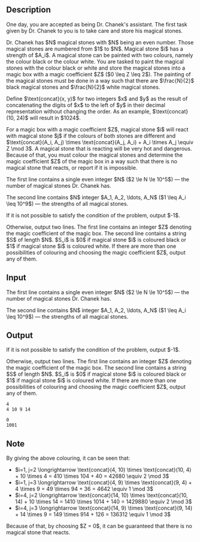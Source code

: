 ## Description

<div><p>One day, you are accepted as being Dr. Chanek's assistant. The first task given by Dr. Chanek to you is to take care and store his magical stones.</p><p>Dr. Chanek has $N$ magical stones with $N$ being an even number. Those magical stones are numbered from $1$ to $N$. Magical stone $i$ has a strength of $A_i$. A magical stone can be painted with two colours, namely the colour black or the colour white. You are tasked to paint the magical stones with the colour black or white and store the magical stones into a magic box with a magic coefficient $Z$ ($0 \leq Z \leq 2$). The painting of the magical stones must be done in a way such that there are $\frac{N}{2}$ black magical stones and $\frac{N}{2}$ white magical stones.</p><p>Define $\text{concat}(x, y)$ for two integers $x$ and $y$ as the result of concatenating the digits of $x$ to the left of $y$ in their decimal representation without changing the order. As an example, $\text{concat}(10, 24)$ will result in $1024$.</p><p>For a magic box with a magic coefficient $Z$, magical stone $i$ will react with magical stone $j$ if the colours of both stones are different and $\text{concat}(A_i, A_j) \times \text{concat}(A_j, A_i) + A_i \times A_j \equiv Z \mod 3$. A magical stone that is reacting will be very hot and dangerous. Because of that, you must colour the magical stones and determine the magic coefficient $Z$ of the magic box in a way such that there is no magical stone that reacts, or report if it is impossible.</p></div><div class="input-specification"><p>The first line contains a single <span class="tex-font-style-bf">even</span> integer $N$ ($2 \le N \le 10^5$) — the number of magical stones Dr. Chanek has.</p><p>The second line contains $N$ integer $A_1, A_2, \ldots, A_N$ ($1 \leq A_i \leq 10^9$) — the strengths of all magical stones.</p></div><div class="output-specification"><p>If it is not possible to satisfy the condition of the problem, output $-1$.</p><p>Otherwise, output two lines. The first line contains an integer $Z$ denoting the magic coefficient of the magic box. The second line contains a string $S$ of length $N$. $S_i$ is $0$ if magical stone $i$ is coloured black or $1$ if magical stone $i$ is coloured white. If there are more than one possibilities of colouring and choosing the magic coefficient $Z$, output any of them.</p></div>

## Input

<p>The first line contains a single <span class="tex-font-style-bf">even</span> integer $N$ ($2 \le N \le 10^5$) — the number of magical stones Dr. Chanek has.</p><p>The second line contains $N$ integer $A_1, A_2, \ldots, A_N$ ($1 \leq A_i \leq 10^9$) — the strengths of all magical stones.</p>

## Output

<p>If it is not possible to satisfy the condition of the problem, output $-1$.</p><p>Otherwise, output two lines. The first line contains an integer $Z$ denoting the magic coefficient of the magic box. The second line contains a string $S$ of length $N$. $S_i$ is $0$ if magical stone $i$ is coloured black or $1$ if magical stone $i$ is coloured white. If there are more than one possibilities of colouring and choosing the magic coefficient $Z$, output any of them.</p>





```input1
4
4 10 9 14
```




```output1
0
1001
```



## Note

<p>By giving the above colouring, it can be seen that: </p><ul> <li> $i=1, j=2 \longrightarrow \text{concat}(4, 10) \times \text{concat}(10, 4) + 10 \times 4 = 410 \times 104 + 40 = 42680 \equiv 2 \mod 3$ </li><li> $i=1, j=3 \longrightarrow \text{concat}(4, 9) \times \text{concat}(9, 4) + 4 \times 9 = 49 \times 94 + 36 = 4642 \equiv 1 \mod 3$ </li><li> $i=4, j=2 \longrightarrow \text{concat}(14, 10) \times \text{concat}(10, 14) + 10 \times 14 = 1410 \times 1014 + 140 = 1429880 \equiv 2 \mod 3$ </li><li> $i=4, j=3 \longrightarrow \text{concat}(14, 9) \times \text{concat}(9, 14) + 14 \times 9 = 149 \times 914 + 126 = 136312 \equiv 1 \mod 3$ </li></ul><p>Because of that, by choosing $Z = 0$, it can be guaranteed that there is no magical stone that reacts.</p>
